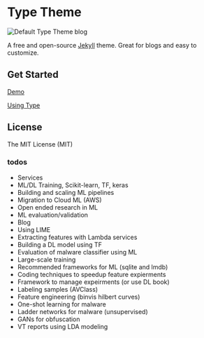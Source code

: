 # Type Theme

![Default Type Theme blog](https://cloud.githubusercontent.com/assets/816965/5142407/19742e48-71d6-11e4-8d9d-fdfe010784f0.png)

A free and open-source [Jekyll](http://jekyllrb.com) theme. Great for blogs and easy to customize.

## Get Started

[Demo](https://rohanchandra.github.io/type-theme/)

[Using Type](https://rohanchandra.github.io/project/type/)

## License
The MIT License (MIT)


### todos
-  Services
 -  ML/DL Training, Scikit-learn, TF, keras
 -  Building and scaling ML pipelines
 -  Migration to Cloud ML (AWS)
 -  Open ended research in ML
 -  ML evaluation/validation
-  Blog
 -  Using LIME
 -  Extracting features with Lambda services
 -  Building a DL model using TF
 -  Evaluation of malware classifier using ML
 -  Large-scale training
 -  Recommended frameworks for ML (sqlite and lmdb)
 -  Coding techniques to speedup feature expierments 
 -  Framework to manage expeirments (or use DL book)
 -  Labeling samples (AVClass)
 -  Feature engineering (binvis hilbert curves)
 -  One-shot learning for malware
 -  Ladder networks for malware (unsupervised)
 -  GANs for obfuscation
 -  VT reports using LDA modeling
